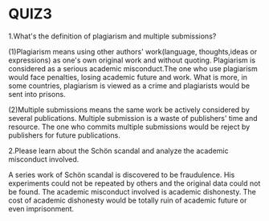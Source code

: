 # QUIZ3

1.What's the definition of plagiarism and multiple submissions?

(1)Plagiarism means using other authors' work(language, thoughts,ideas or expressions) as one's own original work and without quoting. Plagiarism is considered as a serious academic misconduct.The one who use plagiarism would face penalties, losing academic future and work. What is more, in some countries, plagiarism is viewed as a crime and plagiarists would be sent into prisons.

(2)Multiple submissions means the same work be actively considered by several publications. Multiple submission is a waste of publishers' time and resource. The one who commits multiple submissions would be reject by publishers for future publications.

2.Please learn about the Schön scandal and analyze the academic misconduct involved.

A series work of Schön scandal is discovered to be fraudulence. His experiments could not be repeated by others and the original data could not be found. The academic misconduct involved is academic dishonesty. The cost of academic dishonesty would be totally ruin of academic future or even imprisonment.
